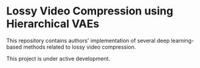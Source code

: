 # Lossy Video Compression using Hierarchical VAEs
This repository contains authors' implementation of several deep learning-based methods related to lossy video compression.

This project is under active development.
